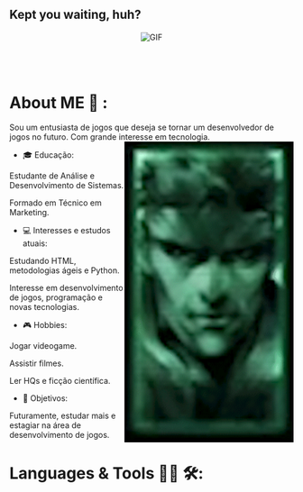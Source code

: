 ## Kept you waiting, huh?
<div align="center">
<img hight="300" width="700" alt="GIF" align="center" src="mgsv-kept-you-waiting-huh-ezgif.com-optimize.gif">
</div>
</br>
</br>
</br>

# About ME 💬 :

 Sou um entusiasta de jogos que deseja se tornar um desenvolvedor de jogos no futuro. Com grande interesse em tecnologia.
 <img hight="400" width="300" alt="GIF" align="right" src="asset/snake-laughing-mgs-codec-meryl-snake.gif">

- 🎓 Educação:

 Estudante de Análise e Desenvolvimento de Sistemas.

 Formado em Técnico em Marketing.

- 💻 Interesses e estudos atuais:

 Estudando HTML, metodologias ágeis e Python.

 Interesse em desenvolvimento de jogos, programação e novas tecnologias.


- 🎮 Hobbies:

 Jogar videogame.

 Assistir filmes.

 Ler HQs e ficção científica.

- 🚀 Objetivos:

 Futuramente, estudar mais e estagiar na área de desenvolvimento de jogos.
 </br>
 # Languages & Tools 👨‍💻 🛠:
